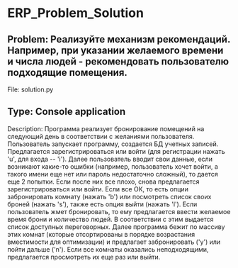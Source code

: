# ERP_Problem_Solution
Problem: Реализуйте механизм рекомендаций. Например, при указании желаемого времени и числа людей - рекомендовать пользователю подходящие помещения.
-----------------------------------------------------------------------------------------
File: solution.py

Type: Console application
-----------------------------------------------------------------------------------------
Description: Программа реализует бронирование помещений на следующий день в соответствии с желаниями пользователя.
Пользователь запускает программу, создается БД учетных записей. Предлагается зарегистрироваться или войти (для регистрации нажать 'u', для входа -- 'i').
Далее пользователь вводит свои данные, если возникают какие-то ошибки (например, пользователь хочет войти, а такого имени еще нет или пароль недостаточно сложный), то дается еще 2 попытки. Если после них все плохо, снова предлагается зарегистрироваться или войти. Если все ОК, то есть опции забронировать комнату (нажать 'b') или посмотреть список своих броней (нажать 's'), также есть опция выйти (нажать 'l').
Если пользователь жмет бронировать, то ему предлагается ввести желаемое время брони и количество людей. В соответствии с этим выдается список доступных переговорных. Далее программа бежит по массиву этих комнат (которые отсортированы в порядке возрастания вместимости для оптимизации) и предлагает забронировать ('y') или пойти дальше ('n'). Если все комнаты оказались неподходящими, предлагается просмотреть их еще раз или выйти.

